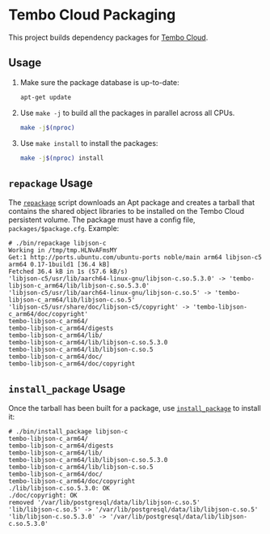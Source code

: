 # Tembo Cloud Packaging

This project builds dependency packages for [Tembo Cloud].

## Usage

1.  Make sure the package database is up-to-date:

    ``` sh
    apt-get update
    ```

2.  Use `make -j` to build all the packages in parallel across all CPUs.

    ``` sh
    make -j$(nproc)
    ```

3.  Use `make install` to install the packages:

    ``` sh
    make -j$(nproc) install
    ```

## `repackage` Usage

The [`repackage`](bin/repackage) script downloads an Apt package and creates a
tarball that contains the shared object libraries to be installed on the Tembo
Cloud persistent volume. The package must have a config file,
`packages/$package.cfg`. Example:

```console
# ./bin/repackage libjson-c
Working in /tmp/tmp.HLNvAFmsMY
Get:1 http://ports.ubuntu.com/ubuntu-ports noble/main arm64 libjson-c5 arm64 0.17-1build1 [36.4 kB]
Fetched 36.4 kB in 1s (57.6 kB/s)     
'libjson-c5/usr/lib/aarch64-linux-gnu/libjson-c.so.5.3.0' -> 'tembo-libjson-c_arm64/lib/libjson-c.so.5.3.0'
'libjson-c5/usr/lib/aarch64-linux-gnu/libjson-c.so.5' -> 'tembo-libjson-c_arm64/lib/libjson-c.so.5'
'libjson-c5/usr/share/doc/libjson-c5/copyright' -> 'tembo-libjson-c_arm64/doc/copyright'
tembo-libjson-c_arm64/
tembo-libjson-c_arm64/digests
tembo-libjson-c_arm64/lib/
tembo-libjson-c_arm64/lib/libjson-c.so.5.3.0
tembo-libjson-c_arm64/lib/libjson-c.so.5
tembo-libjson-c_arm64/doc/
tembo-libjson-c_arm64/doc/copyright
```

## `install_package` Usage

Once the tarball has been built for a package, use
[`install_package`](bin/install_package) to install it:

``` console
# ./bin/install_package libjson-c
tembo-libjson-c_arm64/
tembo-libjson-c_arm64/digests
tembo-libjson-c_arm64/lib/
tembo-libjson-c_arm64/lib/libjson-c.so.5.3.0
tembo-libjson-c_arm64/lib/libjson-c.so.5
tembo-libjson-c_arm64/doc/
tembo-libjson-c_arm64/doc/copyright
./lib/libjson-c.so.5.3.0: OK
./doc/copyright: OK
removed '/var/lib/postgresql/data/lib/libjson-c.so.5'
'lib/libjson-c.so.5' -> '/var/lib/postgresql/data/lib/libjson-c.so.5'
'lib/libjson-c.so.5.3.0' -> '/var/lib/postgresql/data/lib/libjson-c.so.5.3.0'
```

  [Tembo Cloud]: https://cloud.tembo.io
